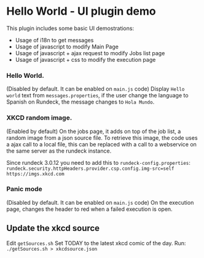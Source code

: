 # Hello World - UI plugin demo

This plugin includes some basic UI demostrations:

* Usage of i18n to get messages
* Usage of javascript to modify Main Page
* Usage of javascript + ajax request to modify Jobs list page
* Usage of javascript + css to modify the execution page

### Hello World. 

(Disabled by default. It can be enabled on `main.js` code)
Display `Hello world` text from `messages.properties`, if the user change the language to Spanish on Rundeck, the message changes to `Hola Mundo`.

### XKCD random image.

(Enabled by default)
On the jobs page, it adds on top of the job list, a random image from a json source file.
To retrieve this image, the code uses a ajax call to a local file, this can be replaced with a call to a webservice on the same server as the rundeck instance.

Since rundeck 3.0.12 you need to add this to `rundeck-config.properties`:
`rundeck.security.httpHeaders.provider.csp.config.img-src=self https://imgs.xkcd.com`

### Panic mode

(Disabled by default. It can be enabled on `main.js` code)
On the execution page, changes the header to red when a failed execution is open.



## Update the xkcd source

Edit `getSources.sh` Set TODAY to the latest xkcd comic of the day.
Run:
`./getSources.sh > xkcdsource.json`
